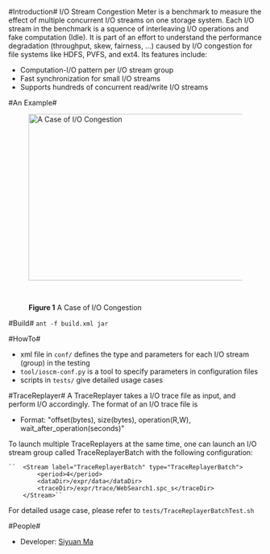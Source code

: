 #Introduction#
I/O Stream Congestion Meter is a benchmark to measure the effect of multiple concurrent I/O streams on one storage system. Each I/O stream in the benchmark is a squence of interleaving I/O operations and fake computation (Idle). It is part of an effort to understand the performance degradation (throughput, skew, fairness, ...) caused by I/O congestion for file systems like HDFS, PVFS, and ext4. Its features include:

* Computation-I/O pattern per I/O stream group
* Fast synchronization for small I/O streams
* Supports hundreds of concurrent read/write I/O streams

#An Example#
<figure>
  <img src="https://lh5.googleusercontent.com/-9zsrK9hxXvE/T_XGqTgektI/AAAAAAAAAA4/hSbJwuRyL-c/s1024/ioscm_intro.png" title="A Case of I/O Congestion" height="331" width="480" />
  
  <br><figcaption><b>Figure 1</b> A Case of I/O Congestion</figcaption>
</figure>

#Build#
``ant -f build.xml jar``

#HowTo#
* xml file in ``conf/`` defines the type and parameters for each I/O stream (group) in the testing
* ``tool/ioscm-conf.py`` is a tool to specify parameters in configuration files
* scripts in ``tests/`` give detailed usage cases

#TraceReplayer#
A TraceReplayer takes a I/O trace file as input, and perform I/O accordingly. The format of an I/O trace file is
* Format: "offset(bytes), size(bytes), operation(R,W), wait_after_operation(seconds)"

To launch multiple TraceReplayers at the same time, one can launch an I/O stream group called TraceReplayerBatch with the following configuration:
		
	``	<Stream label="TraceReplayerBatch" type="TraceReplayerBatch">
        	<period>4</period>
        	<dataDir>/expr/data</dataDir>
        	<traceDir>/expr/trace/WebSearch1.spc_s</traceDir>
		</Stream>``

For detailed usage case, please refer to 
	``tests/TraceReplayerBatchTest.sh``

#People#
* Developer: [Siyuan Ma](http://siyuan.biz)

